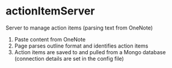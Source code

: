 # actionItemServer
Server to manage action items (parsing text from OneNote)

1. Paste content from OneNote
2. Page parses outline format and identifies action items
3. Action items are saved to and pulled from a Mongo database (connection details are set in the config file)

